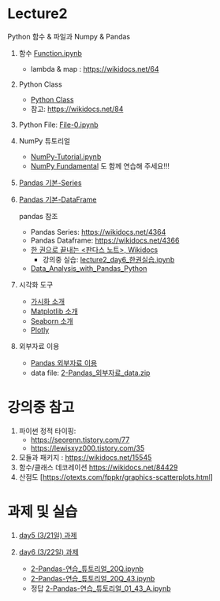 # Lecture2

Python 함수 & 파일과 Numpy & Pandas

1. 함수 [Function.ipynb](notebooks/1-10Function_0.ipynb)
    - lambda & map : https://wikidocs.net/64
2. Python Class
    - [Python Class](notebooks/1-11Class_0.ipynb)
    - 참고: https://wikidocs.net/84
3. Python File: [File-0.ipynb](notebooks/1-17File-0.ipynb)

4. NumPy 튜토리얼
    - [NumPy-Tutorial.ipynb](notebooks/2-01NumPy1-Tutorial_0.ipynb)
    - [NumPy Fundamental](https://numpy.org/doc/stable/user/basics.html) 도 함께 연습해 주세요!!!

5. [Pandas 기본-Series](notebooks/2-04Pandas_Series-0.ipynb)
6. [Pandas 기본-DataFrame](notebooks/2-05Pandas_DataFrame-0.ipynb)

    pandas 참조
    
    - Pandas Series: https://wikidocs.net/4364
    - Pandas Dataframe: https://wikidocs.net/4366
   - [한 권으로 끝내는 <판다스 노트>, Wikidocs](https://wikidocs.net/book/4639)
        - 강의중 실습: [lecture2_day6_한권실습.ipynb](notebooks/lecture2_day6_한권실습.ipynb)
   - [Data_Analysis_with_Pandas_Python](https://bitbucket.org/hrojas/learn-pandas)


7. 시각화 도구
    - [가시화 소개](notebooks/2-가시화0-소개.ipynb)
    - [Matplotlib 소개](notebooks/2-가시화1-Matplotlib_simple.ipynb)
    - [Seaborn 소개](notebooks/2-가시화2-Seaborn.ipynb)
    - [Plotly](notebooks/2-가시화3-Plotly.ipynb)

8. 외부자료 이용
    - [Pandas 외부자료 이용](notebooks/2-Pandas_외부자료.ipynb)
    - data file: [2-Pandas_외부자료_data.zip](notebooks/2-Pandas_외부자료_data.zip)





# 강의중 참고


1. 파이썬 정적 타이핑: 
    - https://seorenn.tistory.com/77
    - https://lewisxyz000.tistory.com/35
3. 모듈과 패키지 : https://wikidocs.net/15545
4. 함수/클래스 데코레이션 https://wikidocs.net/84429
5. 산점도 [https://otexts.com/fppkr/graphics-scatterplots.html]


# 과제 및 실습
1. [day5 (3/21일) 과제](lecture2_과제1.md)
1. [day6 (3/22일) 과제](lecture2-day6-과제.md)
    
    - [2-Pandas-연습_튜토리얼_20Q.ipynb](notebooks/2-Pandas-연습_튜토리얼_19Q.ipynb)
    - [2-Pandas-연습_튜토리얼_20Q_43.ipynb](notebooks/2-Pandas-연습_튜토리얼_20Q_43.ipynb)
    - 정답 [2-Pandas-연습_튜토리얼_01_43_A.ipynb](notebooks/2-Pandas-연습_튜토리얼_01_43_A.ipynb)
